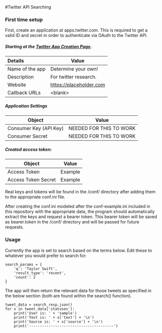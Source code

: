 #Twitter API Searching

### First time setup

First, create an application at apps.twitter.com. This is required to get a valid ID
and secret in order to authenticate via OAuth to the Twitter API.

##### Starting at the [Twitter App Creation Page](https://apps.twitter.com/app/new).

|Details            |Value          |
|:------------------|---------------|
Name of the app | Determine your own!
Description | For twitter research.
Website | https://placeholder.com
Callback URLs | <blank\>

##### Application Settings

|Object                 |                       Value|
|-----------------------|----------------------------|
|Consumer Key (API Key) |NEEDED FOR THIS TO WORK     |
|Consumer Secret        |NEEDED FOR THIS TO WORK     |

##### Created access token:

|Object                 |                       Value|
|-----------------------|----------------------------|
|Access Token	        |Example                     |
|Access Token Secret    |Example                     |

Real keys and tokens will be found in the /conf/ 
directory after adding them to the appropriate conf.ini file.

After creating the conf.ini modeled after the conf-example.ini included in
this repository with the appropriate data, the program should automatically
extract the keys and request a bearer token. This bearer token will be saved
as bearer.token in the /conf/ directory and will be passed for future requests.

### Usage

Currently the app is set to search based on the terms below. Edit these
to whatever you would prefer to search for:

    search_params = {
        'q': 'Taylor Swift',
        'result_type': 'recent',
        'count': 2
    }

The app will then return the relevant data for those tweets as specified
in the below section (both are found within the search() function).

    tweet_data = search_resp.json()
    for x in tweet_data['statuses']:
        print('User is: ' + 'sample')
        print('Text is: ' + x['text'] + '\n')
        print('Source is: ' + x['source'] + '\n')
        print('---------------------------------------')
